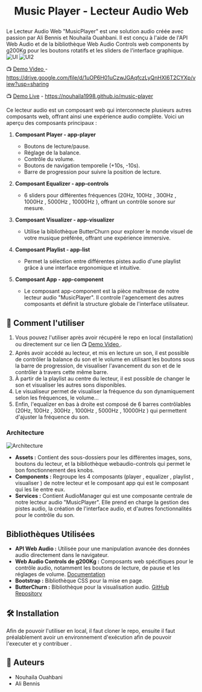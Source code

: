 # <p align="center">Music Player - Lecteur Audio Web </p>

Le Lecteur Audio Web "MusicPlayer" est une solution audio créée avec passion par Ali Bennis et Nouhaila Ouahbani.
Il est conçu à l'aide de l'API Web Audio et de la bibliothèque Web Audio Controls web components by g200Kg pour les boutons rotatifs et les sliders de l'interface graphique.
![UI](https://github.com/Nouhaila1998/music-player/assets/54882041/ab4a795c-fd76-402f-9837-0a573510ebaa)
![UI2](https://github.com/Nouhaila1998/music-player/assets/54882041/118212f3-b867-4d9b-b2e0-379e4551ece8)

📺 [Demo Video ](https://drive.google.com/file/d/1uOP6H01uCzwJGAqfczLyQnHXI6T2CYXp/view?usp=sharing) - https://drive.google.com/file/d/1uOP6H01uCzwJGAqfczLyQnHXI6T2CYXp/view?usp=sharing 

📺 [Demo Live](https://nouhaila1998.github.io/music-player/) - https://nouhaila1998.github.io/music-player

Ce lecteur audio est un composant web qui interconnecte plusieurs autres composants web, offrant ainsi une expérience audio complète. Voici un aperçu des composants principaux :

1. **Composant Player - app-player**
   - Boutons de lecture/pause.
   - Réglage de la balance.
   - Contrôle du volume.
   - Boutons de navigation temporelle (+10s, -10s).
   - Barre de progression pour suivre la position de lecture.

2. **Composant Equalizer - app-controls**
   - 6 sliders pour différentes fréquences (20Hz, 100Hz , 300Hz , 1000Hz , 5000Hz , 10000Hz ), offrant un contrôle sonore sur mesure.

3. **Composant Visualizer - app-visualizer**
   - Utilise la bibliothèque ButterChurn pour explorer le monde visuel de votre musique préférée, offrant une expérience immersive.

4. **Composant Playlist - app-list**
   - Permet la sélection entre différentes pistes audio d'une playlist grâce à une interface ergonomique et intuitive.
     
5. **Composant App - app-component**
   - Le composant app-component est la pièce maîtresse de notre lecteur audio "MusicPlayer". Il controle l'agencement des autres composants et définit la structure globale de l'interface utilisateur.
## 🧐 Comment l'utiliser  

1. Vous pouvez l'utiliser après avoir récupéré le repo en local (installation) ou directement sur ce lien 📺 [Demo Video ](https://nouhaila1998.github.io/music-player/) .
2. Après avoir accédé au lecteur, et mis en lecture un son, il est possible de contrôler la balance du son et le volume en utilisant les boutons sous la barre de progression, de visualiser l'avancement du son et de le contrôler à travers cette même barre.
3. À partir de la playlist au centre du lecteur, il est possible de changer le son et visualiser les autres sons disponibles.
4. Le visualiseur permet de visualiser la fréquence du son dynamiquement selon les fréquences, le volume...
5. Enfin, l'equalizer en bas à droite est composé de 6 barres contrôlables (20Hz, 100Hz , 300Hz , 1000Hz , 5000Hz , 10000Hz ) qui permettent d'ajuster la fréquence du son.

### Architecture
![Architecture](https://github.com/Nouhaila1998/music-player/assets/54882041/19bda597-2dc0-4835-9c49-f2da6cad4a90)
- **Assets :** Contient des sous-dossiers pour les différentes images, sons, boutons du lecteur, et la bibliothèque webaudio-controls qui permet le bon fonctionnement des knobs.
- **Components :** Regroupe les 4 composants (player , equalizer , playlist , visualiser )   de notre lecteur et le composant app qui est le composant qui les lie entre eux.
- **Services :** Contient AudioManager qui est une composante centrale de notre lecteur audio "MusicPlayer". Elle prend en charge la gestion des pistes audio, la création de l'interface audio, et d'autres fonctionnalités pour le contrôle du son.

## Bibliothèques Utilisées

- **API Web Audio :** Utilisée pour une manipulation avancée des données audio directement dans le navigateur.
- **Web Audio Controls de g200Kg :** Composants web spécifiques pour le contrôle audio, notamment les boutons de lecture, de pause et les réglages de volume. [Documentation](https://g200kg.github.io/webaudio-controls/docs/index.html)
- **Bootstrap :** Bibliothèque CSS pour la mise en page.
- **ButterChurn :** Bibliothèque pour la visualisation audio. [GitHub Repository](https://github.com/jberg/butterchurn)

## 🛠️ Installation  

Afin de pouvoir l'utiliser en local, il faut cloner le repo, ensuite il faut préalablement avoir un environnement d'exécution afin de pouvoir l'executer et y contribuer .

## 🙇 Auteurs
- Nouhaila Ouahbani
- Ali Bennis
